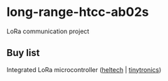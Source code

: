 # long-range-htcc-ab02s
LoRa communication project


<h2>Buy list</h2>

Integrated LoRa microcontroller ([heltech](https://heltec.org/project/htcc-ab02s/) | [tinytronics](https://www.tinytronics.nl/nl/development-boards/microcontroller-boards/met-gps/heltec-cubecell-lora-development-board-gnss-868mhz-met-0.96-inch-oled-display))
